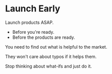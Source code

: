 # Launch Early

Launch products ASAP.

* Before you're ready.
* Before the products are ready.

You need to find out what is helpful to the market.

They won't care about typos if it helps them.

Stop thinking about what-ifs and just do it.
